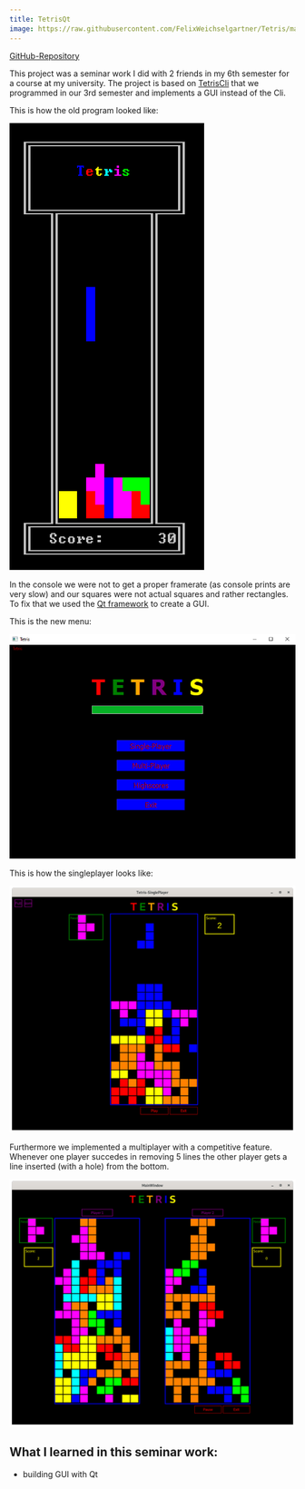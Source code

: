 ```yaml
---
title: TetrisQt
image: https://raw.githubusercontent.com/FelixWeichselgartner/Tetris/master/images/Multiplayer.png
---
```


[GitHub-Repository](https://github.com/FelixWeichselgartner/Tetris)

This project was a seminar work I did with 2 friends in my 6th semester for a course at my university. The project is based on [TetrisCli](https://github.com/FelixWeichselgartner/Tetris/tree/Cli) that we programmed in our 3rd semester and implements a GUI instead of the Cli.

This is how the old program looked like:

![TetrisCli](https://raw.githubusercontent.com/FelixWeichselgartner/Tetris/Cli/Tetris.png)

In the console we were not to get a proper framerate (as console prints are very slow) and our squares were not actual squares and rather rectangles. To fix that we used the [Qt framework](https://www.qt.io/product/framework) to create a GUI.

This is the new menu:

![Menu](https://raw.githubusercontent.com/FelixWeichselgartner/Tetris/master/images/Menu.png)

This is how the singleplayer looks like:

![Singleplayer](https://raw.githubusercontent.com/FelixWeichselgartner/Tetris/master/images/Singleplayer.png)

Furthermore we implemented a multiplayer with a competitive feature. Whenever one player succedes in removing 5 lines the other player gets a line inserted (with a hole) from the bottom.

![Multiplayer](https://raw.githubusercontent.com/FelixWeichselgartner/Tetris/master/images/Multiplayer.png)

## What I learned in this seminar work:
* building GUI with Qt


